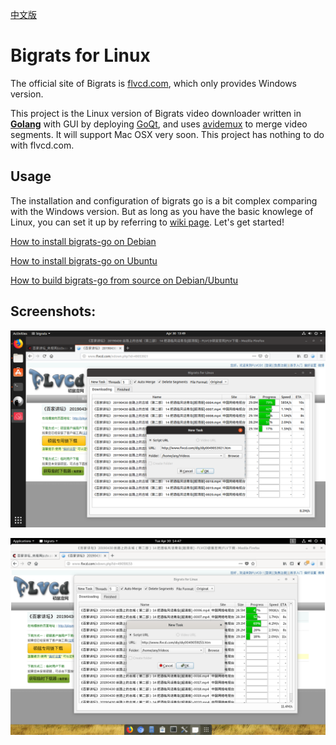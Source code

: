 [中文版](https://github.com/dreamrover/bigrats-go/blob/master/README_CN.md)

# Bigrats for Linux

The official site of Bigrats is [flvcd.com](http://www.flvcd.com), which only provides Windows version.

This project is the Linux version of Bigrats video downloader written in [**Golang**](https://golang.org/) with GUI by deploying [GoQt](https://github.com/visualfc/goqt), and uses [avidemux](http://fixounet.free.fr/avidemux) to merge video segments. It will support Mac OSX very soon. This project has nothing to do with flvcd.com.

## Usage

The installation and configuration of bigrats go is a bit complex comparing with the Windows version. But as long as you have the basic knowlege of Linux, you can set it up by referring to [wiki page](https://github.com/dreamrover/bigrats-go/wiki). Let's get started!

[How to install bigrats-go on Debian](https://github.com/dreamrover/bigrats-go/wiki/Install-Bigrats-on-Debian)

[How to install bigrats-go on Ubuntu](https://github.com/dreamrover/bigrats-go/wiki/Install-Bigrats-on-Ubuntu)

[How to build bigrats-go from source on Debian/Ubuntu](https://github.com/dreamrover/bigrats-go/wiki/Build-Bigrats-on-Debian-and-Ubuntu)

## Screenshots:
![image](https://github.com/dreamrover/screenshots/blob/master/bigrats-ubuntu-19.04.png)

![image](https://github.com/dreamrover/screenshots/blob/master/bigrats-debian-buster.png)
